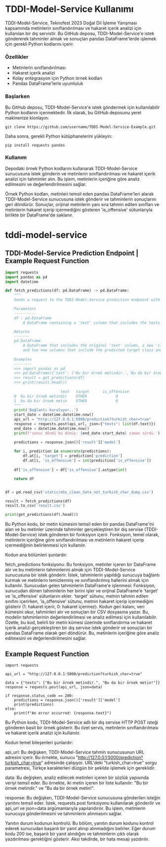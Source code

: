 # TDDI-Model-Service Kullanımı

TDDI-Model-Service, Teknofest 2023 Doğal Dil İşleme Yarışması kapsamında metinlerin sınıflandırılması ve hakaret içerik analizi için kullanılan bir dış servistir. Bu GitHub deposu, TDDI-Model-Service'e istek göndererek tahminler almak ve sonuçları pandas DataFrame'lerde işlemek için gerekli Python kodlarını içerir.

### Özellikler

- Metinlerin sınıflandırılması
- Hakaret içerik analizi
- Kolay entegrasyon için Python örnek kodları
- Pandas DataFrame'lerle uyumluluk

### Başlarken

Bu GitHub deposu, TDDI-Model-Service'e istek göndermek için kullanılabilir Python kodlarını içermektedir. İlk olarak, bu GitHub deposunu yerel makinenize klonlayın:

```
git clone https://github.com/username/TDDI-Model-Service-Example.git
```

Daha sonra, gerekli Python kütüphanelerini yükleyin:


```
pip install requests pandas

```

### Kullanım

Depodaki örnek Python kodlarını kullanarak TDDI-Model-Service sunucusuna istek gönderin ve metinlerin sınıflandırılması ve hakaret içerik analizi için tahminler alın. Bu işlem, metinlerin içeriğine göre analiz edilmesini ve değerlendirilmesini sağlar.

Örnek Python kodları, metinleri temsil eden pandas DataFrame'leri alarak TDDI-Model-Service sunucusuna istek gönderir ve tahminlerin sonuçlarını geri döndürür. Sonuçlar, orijinal metinlerin yanı sıra tahmin edilen sınıfları ve metinlerin hakaret içerip içermediğini gösteren 'is_offensive' sütunlarıyla birlikte bir DataFrame'de saklanır.


# tddi-model-service


## TDDI-Model-Service Prediction Endpoint | Example Request Function

```python
import requests
import pandas as pd
import datetime

def fetch_predictions(df: pd.DataFrame) -> pd.DataFrame:
    """
    Sends a request to the TDDI-Model-Service prediction endpoint with a given DataFrame and retrieves the predictions for each text in the DataFrame.

    Parameters
    ----------
    df : pd.DataFrame
        A DataFrame containing a 'text' column that includes the texts to be predicted.

    Returns
    -------
    pd.DataFrame
        A DataFrame that includes the original 'text' column, a new 'clean_text' column that includes the cleaned version of the texts, 
        and two new columns that include the predicted target class and whether the text is offensive or not.
        
    Examples
    --------
    >>> import pandas as pd
    >>> pd.DataFrame({'text': ['Bu bir örnek metindir.','Bu da bir örnek metin!']})
    >>> result = get_predictions(df)
    >>> print(result.head())
    
                         text   target      is_offensive
    0  bu bir örnek metindir    OTHER             0
    1  bu da bir örnek metin    OTHER             0
    """
    print('Bağlantı kuruluyor..')
    start_date = datetime.datetime.now()
    api_url = "http://127.0.0.1:5000/prediction?turkish_char=true"
    response = requests.post(api_url, json={"texts": list(df.text)})
    end_date = datetime.datetime.now()
    print(f'sonuc döndü bu dönüş: {end_date-start_date} zaman sürdü.')

    predictions = response.json()['result']['model']
    
    for i, prediction in enumerate(predictions):
        df.at[i, 'target'] = prediction['prediction']
        df.at[i, 'is_offensive'] = int(prediction['is_offensive'])
    
    df['is_offensive'] = df['is_offensive'].astype(int)

    return df


df = pd.read_csv('static/obs_clean_data_not_turkish_char_dumy.csv')

result = fetch_predictions(df)
result.to_csv('result.csv')

print(get_predictions(df).head())
```

Bu Python kodu, bir metin kümesini temsil eden bir pandas DataFrame'ini alan ve bu metinler üzerinde tahminler gerçekleştiren bir dış servise (TDDI-Model-Service) istek gönderen bir fonksiyon içerir. Fonksiyon, temel olarak, metinlerin içeriğine göre sınıflandırılması ve metinlerin hakaret içerip içermediğinin belirlenmesi için kullanılır.

Kodun ana bölümleri şunlardır:

fetch_predictions fonksiyonu: Bu fonksiyon, metinler içeren bir DataFrame alır ve bu metinlerin tahminlerini almak için TDDI-Model-Service sunucusuna bir istek gönderir. İstek, tahminlerin yapıldığı sunucuya bağlantı kurmak ve metinlerin temizlenmiş ve sınıflandırılmış hallerini almak için kullanılır.
Sunucudan gelen tahminlerin DataFrame'e işlenmesi: Fonksiyon, sunucudan dönen tahminlerin her birini işler ve orijinal DataFrame'e 'target' ve 'is_offensive' sütunlarını ekler. 'target' sütunu, metnin tahmin edilen sınıfını içerirken, 'is_offensive' sütunu, metnin hakaret içerip içermediğini gösterir (1: hakaret içerir, 0: hakaret içermez).
Kodun geri kalanı, veri kümesini okur, tahminleri alır ve sonuçları bir CSV dosyasına yazar. Bu, modelin tahminlerinin değerlendirilmesi ve analiz edilmesi için kullanılabilir.
Özetle, bu kod, belirli bir metin kümesi üzerinde sınıflandırma ve hakaret içerik analizi gerçekleştiren bir dış servise istek gönderir ve sonuçları bir pandas DataFrame olarak geri döndürür. Bu, metinlerin içeriğine göre analiz edilmesini ve değerlendirilmesini sağlar.




## Example Request Function


```
import requests

api_url = "http://127.0.0.1:5000/prediction?turkish_char=true"

data = {"texts": ["Bu bir örnek metindir.", "Bu da bir örnek metin!"]}
response = requests.post(api_url, json=data)

if response.status_code == 200:
    predictions = response.json()['result']['model']
    print(predictions)
else:
    print(f"An error occurred: {response.text}")
```

Bu Python kodu, TDDI-Model-Service adlı bir dış servise HTTP POST isteği gönderen basit bir örnek gösterir. Bu özel servis, metinlerin sınıflandırılması ve hakaret içerik analizi için kullanılır.

Kodun temel bileşenleri şunlardır:

api_url: Bu değişken, TDDI-Model-Service tahmin sunucusunun URL adresini içerir. Bu örnekte, sunucu "http://127.0.0.1:5000/prediction?turkish_char=true" adresinde çalışıyor. URL'deki "turkish_char=true" sorgu parametresi, Türkçe karakterleri düzgün bir şekilde işlemek için gereklidir.

data: Bu değişken, analiz edilecek metinleri içeren bir sözlük yapısında veriyi temsil eder. Bu örnekte, iki metin içeren bir liste kullanılır: "Bu bir örnek metindir." ve "Bu da bir örnek metin!".

response: Bu değişken, TDDI-Model-Service sunucusuna gönderilen isteğin yanıtını temsil eder. İstek, requests.post fonksiyonu kullanılarak gönderilir ve api_url ve json=data argümanlarıyla yapılandırılır. Bu işlem, metinlerin sunucuya gönderilmesini ve tahminlerin alınmasını sağlar.

Yanıtın durum kodunun kontrolü: Bu bölüm, yanıtın durum kodunu kontrol ederek sunucudan başarılı bir yanıt alınıp alınmadığını belirler. Eğer durum kodu 200 ise, başarılı bir yanıt alındığını ve tahminlerin çıktı olarak yazdırılması gerektiğini gösterir. Aksi takdirde, bir hata mesajı yazdırılır.

